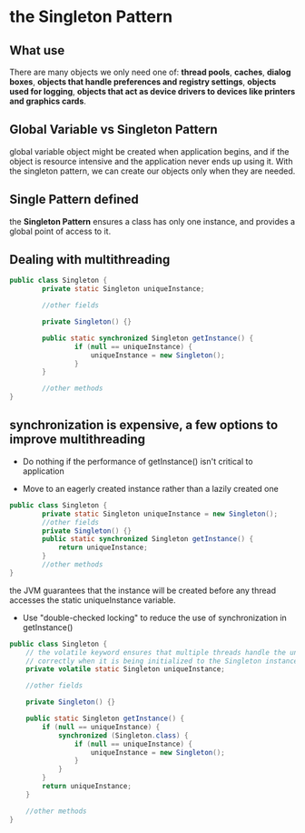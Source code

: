 # the Singleton Pattern

## What use

There are many objects we only need one of: **thread pools**, **caches**, **dialog boxes**, **objects that handle preferences and registry settings**, **objects used for logging**, **objects that act as device drivers to devices like printers and graphics cards**.

## Global Variable vs Singleton Pattern

global variable object might be created when application begins, and if the object is resource intensive and the application never ends up using it. With the singleton pattern, we can create our objects only when they are needed.

## Single Pattern defined

the **Singleton Pattern** ensures a class has only one instance, and provides a global point of access to it.

## Dealing with multithreading

```java
public class Singleton {
        private static Singleton uniqueInstance;

        //other fields

        private Singleton() {}

        public static synchronized Singleton getInstance() {
                if (null == uniqueInstance) {
                    uniqueInstance = new Singleton();
                }
        }

        //other methods
}
```

## synchronization is expensive, a few options to improve multithreading

- Do nothing if the performance of getInstance() isn't critical to application

- Move to an eagerly created instance rather than a lazily created one

```java
public class Singleton {
        private static Singleton uniqueInstance = new Singleton();
        //other fields
        private Singleton() {}
        public static synchronized Singleton getInstance() {
            return uniqueInstance;
        }
        //other methods
}
```

the JVM guarantees that the instance will be created before any thread accesses the static uniqueInstance variable.

- Use "double-checked locking" to reduce the use of synchronization in getInstance()

```java
public class Singleton {
    // the volatile keyword ensures that multiple threads handle the uniqueInstance variable
    // correctly when it is being initialized to the Singleton instance.
    private volatile static Singleton uniqueInstance;

    //other fields

    private Singleton() {}

    public static Singleton getInstance() {
        if (null == uniqueInstance) {
            synchronized (Singleton.class) {
                if (null == uniqueInstance) {
                    uniqueInstance = new Singleton();
                }
            }
        }
        return uniqueInstance;
    }

    //other methods
}
```